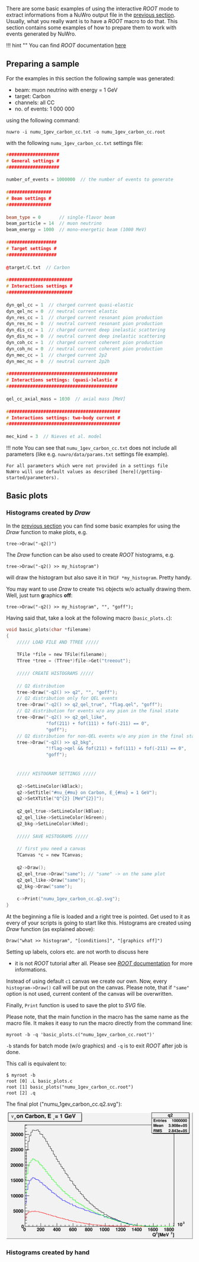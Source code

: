There are some basic examples of using the interactive *ROOT* mode
to extract informations from a NuWro output file
in the [previous section](interactive). Usually, what you really want
is to have a *ROOT* macro to do that. This section contains some examples
of how to prepare them to work with events generated by NuWro.

!!! hint ""
    You can find *ROOT* documentation [here](https://root.cern.ch/documentation)
    

## Preparing a sample

For the examples in this section the following sample was generated:

* beam: muon neutrino with energy = 1 GeV
* target: Carbon
* channels: all CC
* no. of events: 1 000 000

using the following command:

    nuwro -i numu_1gev_carbon_cc.txt -o numu_1gev_carbon_cc.root

with the following `numu_1gev_carbon_cc.txt` settings file:

```cpp
####################
# General settings #
####################

number_of_events = 1000000  // the number of events to generate
 
#################
# Beam settings #
#################

beam_type = 0       // single-flavor beam
beam_particle = 14  // muon neutrino
beam_energy = 1000  // mono-energetic beam (1000 MeV)

###################
# Target settings #
###################

@target/C.txt  // Carbon

#########################
# Interactions settings #
#########################

dyn_qel_cc = 1  // charged current quasi-elastic
dyn_qel_nc = 0  // neutral current elastic
dyn_res_cc = 1  // charged current resonant pion production
dyn_res_nc = 0  // neutral current resonant pion production
dyn_dis_cc = 1  // charged current deep inelastic scattering
dyn_dis_nc = 0  // neutral current deep inelastic scattering
dyn_coh_cc = 1  // charged current coherent pion production
dyn_coh_nc = 0  // neutral current coherent pion production
dyn_mec_cc = 1  // charged current 2p2
dyn_mec_nc = 0  // neutral current 2p2h

##########################################
# Interactions settings: (quasi-)elastic #
##########################################

qel_cc_axial_mass = 1030  // axial mass [MeV]

###########################################
# Interactions settings: two-body current #
###########################################

mec_kind = 3  // Nieves et al. model
```

!!! note
    You can see that `numu_1gev_carbon_cc.txt` does not include all parameters
    (like e.g. `nuwro/data/params.txt` settings file example).
    
    For all parameters which were not provided in a settings file
    NuWro will use default values as described [here](/getting-started/parameters).

## Basic plots

### Histograms created by *Draw*

In the [previous section](interactive) you can find some basic examples
for using the *Draw* function to make plots, e.g.

    tree->Draw("-q2()")
    
The *Draw* function can be also used to create *ROOT* histograms, e.g.

    tree->Draw("-q2() >> my_histogram")

will draw the histogram but also save it in `TH1F *my_histogram`. Pretty handy.

You may want to use *Draw* to create `TH1` objects w/o actually drawing them.
Well, just turn **g**raphics **off**:

    tree->Draw("-q2() >> my_histogram", "", "goff");

Having said that, take a look at the following macro (`basic_plots.c`):

```c
void basic_plots(char *filename)
{
    ///// LOAD FILE AND TTREE /////

    TFile *file = new TFile(filename);
    TTree *tree = (TTree*)file->Get("treeout");
    
    ///// CREATE HISTOGRAMS /////
    
    // Q2 distribution
    tree->Draw("-q2() >> q2", "", "goff");
    // Q2 distribution only for QEL events
    tree->Draw("-q2() >> q2_qel_true", "flag.qel", "goff");
    // Q2 distribution for events w/o any pion in the final state
    tree->Draw("-q2() >> q2_qel_like", 
               "fof(211) + fof(111) + fof(-211) == 0",
               "goff");
    // Q2 distribution for non-QEL events w/o any pion in the final state
    tree->Draw("-q2() >> q2_bkg",
               "!flag->qel && fof(211) + fof(111) + fof(-211) == 0",
               "goff");


    ///// HISTOGRAM SETTINGS /////

    q2->SetLineColor(kBlack);
    q2->SetTitle("#nu_{#mu} on Carbon, E_{#nu} = 1 GeV");
    q2->SetXTitle("Q^{2} [MeV^{2}]");
    
    q2_qel_true->SetLineColor(kBlue);
    q2_qel_like->SetLineColor(kGreen);
    q2_bkg->SetLineColor(kRed);

    ///// SAVE HISTOGRAMS /////
    
    // first you need a canvas
    TCanvas *c = new TCanvas;
   
    q2->Draw();
    q2_qel_true->Draw("same"); // "same" -> on the same plot
    q2_qel_like->Draw("same");
    q2_bkg->Draw("same");
    
    c->Print("numu_1gev_carbon_cc.q2.svg");
}
```

At the beginning a file is loaded and a right tree is pointed. Get used to it
as every of your scripts is going to start like this. Histograms are created
using *Draw* function (as explained above):

    Draw("what >> histogram", "[conditions]", "[graphics off]")

Setting up labels, colors etc. are not worth to discuss here
- it is not *ROOT* tutorial after all.
Please see [*ROOT* documentation](https://root.cern.ch/documentation)
for more informations.

Instead of using default `c1` canvas we create our own.
Now, every `histogram->Draw()` call will be put on the canvas.
Please note, that if `"same"` option is not used,
current content of the canvas will be overwritten.

Finally, `Print` function is used to save the plot to *SVG* file.

Please note, that the main function in the macro has the same name as
the macro file. It makes it easy to run the macro directly from
the command line:

    myroot -b -q 'basic_plots.c("numu_1gev_carbon_cc.root")'

`-b` stands for batch mode (w/o graphics) and `-q` is to exit *ROOT* after
job is done.

This call is equivalent to:

    $ myroot -b
    root [0] .L basic_plots.c 
    root [1] basic_plots("numu_1gev_carbon_cc.root")
    root [2] .q

The final plot ("numu_1gev_carbon_cc.q2.svg"):

![](/img/examples/macros/numu_1gev_carbon_cc.q2.svg)

### Histograms created by hand
    
